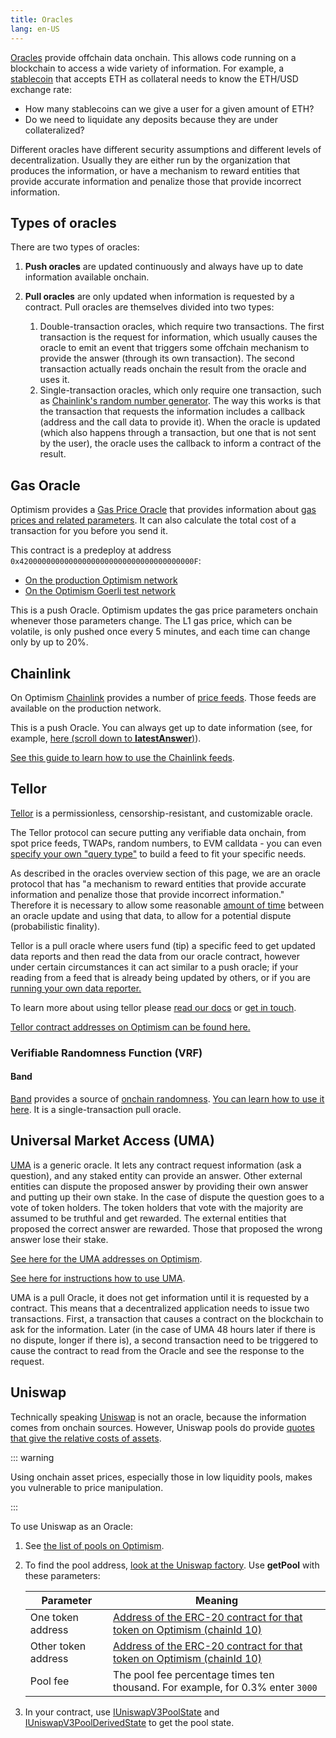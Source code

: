 ```yaml
---
title: Oracles 
lang: en-US
---
```



[Oracles](https://ethereum.org/en/developers/docs/oracles/) provide offchain data onchain. 
This allows code running on a blockchain to access a wide variety of information.
For example, a [stablecoin](https://ethereum.org/en/stablecoins/) that accepts ETH as collateral needs to know the ETH/USD exchange rate:

- How many stablecoins can we give a user for a given amount of ETH?
- Do we need to liquidate any deposits because they are under collateralized?

Different oracles have different security assumptions and different levels of decentralization.
Usually they are either run by the organization that produces the information, or have a mechanism to reward entities that provide accurate information and penalize those that provide incorrect information.

## Types of oracles

There are two types of oracles:

1. **Push oracles** are updated continuously and always have up to date information available onchain.

1. **Pull oracles** are only updated when information is requested by a contract.
   Pull oracles are themselves divided into two types:
   1. Double-transaction oracles, which require two transactions. 
      The first transaction is the request for information, which usually causes the oracle to emit an event that triggers some offchain mechanism to provide the answer (through its own transaction).
      The second transaction actually reads onchain the result from the oracle and uses it.
   1. Single-transaction oracles, which only require one transaction, such as [Chainlink's random number generator](https://docs.chain.link/docs/get-a-random-number/#request-random-values).
      The way this works is that the transaction that requests the information includes a callback (address and the call data to provide it). 
      When the oracle is updated (which also happens through a transaction, but one that is not sent by the user), the oracle uses the callback to inform a contract of the result.

## Gas Oracle

Optimism provides a [Gas Price Oracle](https://github.com/ethereum-optimism/optimism/blob/233ede59d16cb01bdd8e7ff662a153a4c3178bdd/packages/contracts/contracts/L2/predeploys/OVM_GasPriceOracle.sol) that provides information about [gas prices and related parameters](../developers/build/transaction-fees.md).
It can also calculate the total cost of a transaction for you before you send it.

This contract is a predeploy at address `0x420000000000000000000000000000000000000F`:

- [On the production Optimism network](https://explorer.optimism.io/address/0x420000000000000000000000000000000000000F#readContract)
- [On the Optimism Goerli test network](https://goerli-explorer.optimism.io/address/0x420000000000000000000000000000000000000F)

This is a push Oracle. 
Optimism updates the gas price parameters onchain whenever those parameters change. 
The L1 gas price, which can be volatile, is only pushed once every 5 minutes, and each time can change only by up to 20%.

## Chainlink

On Optimism [Chainlink](https://chain.link/) provides a number of [price feeds](https://docs.chain.link/docs/optimism-price-feeds/).
Those feeds are available on the production network.

This is a push Oracle. 
You can always get up to date information (see, for example, [here (scroll down to **latestAnswer**)](https://explorer.optimism.io/address/0x13e3Ee699D1909E989722E753853AE30b17e08c5#readContract)).

[See this guide to learn how to use the Chainlink feeds](https://docs.chain.link/docs/get-the-latest-price/).

## Tellor

[Tellor](https://tellor.io/) is a permissionless, censorship-resistant, and customizable oracle.

The Tellor protocol can secure putting any verifiable data onchain, from spot price feeds, TWAPs, random numbers, to EVM calldata - you can even [specify your own "query type"](https://github.com/tellor-io/dataSpecs/issues/new?assignees=&labels=&template=new_query_type.yaml&title=%5BNew+Data+Request+Form%5D%3A+) to build a feed to fit your specific needs.

As described in the oracles overview section of this page, we are an oracle protocol that has "a mechanism to reward entities that provide accurate information and penalize those that provide incorrect information." Therefore it is necessary to allow some reasonable [amount of time](https://docs.tellor.io/tellor/getting-data/solidity-integration#reading-data) between an oracle update and using that data, to allow for a potential dispute (probabilistic finality).

Tellor is a pull oracle where users fund (tip) a specific feed to get updated data reports and then read the data from our oracle contract, however under certain circumstances it can act similar to a push oracle; if your reading from a feed that is already being updated by others, or if you are [running your own data reporter.](https://docs.tellor.io/tellor/reporting-data/introduction)

To learn more about using tellor please [read our docs](https://docs.tellor.io) or [get in touch](https://discord.gg/tellor).

[Tellor contract addresses on Optimism can be found here.](https://docs.tellor.io/tellor/the-basics/contracts-reference#optimism)

### Verifiable Randomness Function (VRF)

#### Band
[Band](https://bandprotocol.com/vrf) provides a source of [onchain randomness](https://bandprotocol.com/vrf). 
[You can learn how to use it here](https://docs.bandchain.org/vrf/getting-started.html).
It is a single-transaction pull oracle.



## Universal Market Access (UMA)

[UMA](https://umaproject.org/) is a generic oracle.
It lets any contract request information (ask a question), and any staked entity can provide an answer.
Other external entities can dispute the proposed answer by providing their own answer and putting up their own stake.
In the case of dispute the question goes to a vote of token holders.
The token holders that vote with the majority are assumed to be truthful and get rewarded.
The external entities that proposed the correct answer are rewarded.
Those that proposed the wrong answer lose their stake.

[See here for the UMA addresses on Optimism](https://github.com/UMAprotocol/protocol/blob/master/packages/core/networks/10.json). 

[See here for instructions how to use UMA](https://docs.umaproject.org/build-walkthrough/build-process).

UMA is a pull Oracle, it does not get information until it is requested by a contract. 
This means that a decentralized application needs to issue two transactions.
First, a transaction that causes a contract on the blockchain to ask for the information.
Later (in the case of UMA 48 hours later if there is no dispute, longer if there is), a second transaction need to be triggered to cause the contract to read from the Oracle and see the response to the request.

## Uniswap

Technically speaking [Uniswap](https://uniswap.io/) is not an oracle, because the information comes from onchain sources.
However, Uniswap pools do provide [quotes that give the relative costs of assets](https://docs.uniswap.org/concepts/protocol/oracle).

::: warning

Using onchain asset prices, especially those in low liquidity pools, makes you vulnerable to price manipulation. 

:::

To use Uniswap as an Oracle:

1. See [the list of pools on Optimism](https://info.uniswap.org/#/optimism/).
1. To find the pool address, [look at the Uniswap factory](https://explorer.optimism.io/address/0x1f98431c8ad98523631ae4a59f267346ea31f984#readContract).
   Use **getPool** with these parameters:

      | Parameter           | Meaning                             |
      | ------------------- | ----------------------------------- | 
      | One token address   | [Address of the ERC-20 contract for that token on Optimism (chainId 10)](https://static.optimism.io/optimism.tokenlist.json) |
      | Other token address | [Address of the ERC-20 contract for that token on Optimism (chainId 10)](https://static.optimism.io/optimism.tokenlist.json) |      
      | Pool fee            | The pool fee percentage times ten thousand. For example, for 0.3% enter `3000` |

1. In your contract, use [IUniswapV3PoolState](https://github.com/Uniswap/v3-core/blob/main/contracts/interfaces/pool/IUniswapV3PoolState.sol) and [IUniswapV3PoolDerivedState](https://github.com/Uniswap/v3-core/blob/main/contracts/interfaces/pool/IUniswapV3PoolDerivedState.sol) to get the pool state.

